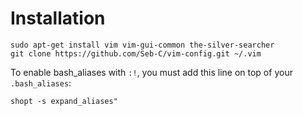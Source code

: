 Installation
============

```
sudo apt-get install vim vim-gui-common the-silver-searcher
git clone https://github.com/Seb-C/vim-config.git ~/.vim
```

To enable bash_aliases with `:!`, you must add this line on top of your `.bash_aliases`: 

```
shopt -s expand_aliases"
```
